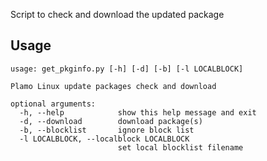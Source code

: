Script to check and download the updated package

## Usage

```
usage: get_pkginfo.py [-h] [-d] [-b] [-l LOCALBLOCK]

Plamo Linux update packages check and download

optional arguments:
  -h, --help            show this help message and exit
  -d, --download        download package(s)
  -b, --blocklist       ignore block list
  -l LOCALBLOCK, --localblock LOCALBLOCK
                        set local blocklist filename
```
